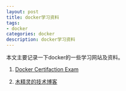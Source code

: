 ```yaml
---
layout: post
title: docker学习资料
tags:
- docker
categories: docker
description: docker学习资料
---
```



本文主要记录一下docker的一些学习网站及资料。


<!-- more -->



1. [Docker Certifaction Exam](https://wiki.shileizcc.com/display/DOC/Docker+Certification+Exam+installation+Tutorial#DockerCertificationExaminstallationTutorial-Registry*)

2. [木精灵的技术博客](https://blog.csdn.net/shlazww/article/category/2551955)


<br />
<br />



<br />
<br />
<br />

